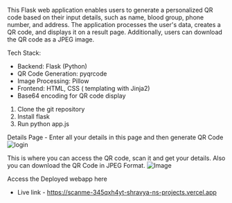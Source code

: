 This Flask web application enables users to generate a personalized QR code based on their input details, such as name, blood group, phone number, and address. The application processes the user's data, creates a QR code, and displays it on a result page. Additionally, users can download the QR code as a JPEG image.

Tech Stack:

- Backend: Flask (Python)
- QR Code Generation: pyqrcode
- Image Processing: Pillow
- Frontend: HTML, CSS ( templating with Jinja2)
- Base64 encoding for QR code display

1. Clone the git repository
2. Install flask
3. Run python app.js

Details Page - Enter all your details in this page and then generate QR Code
![login](https://github.com/user-attachments/assets/5bb6ffd9-1eca-44ba-8f01-ae74737cdfea)


This is where you can access the QR code, scan it and get your details. Also you can download the QR Code in JPEG Format.
![Image](https://github.com/user-attachments/assets/4a007a56-7c47-447e-8fbf-d16b0aaf12a9)


Access the Deployed webapp here 
- Live link - https://scanme-345qxh4yt-shravya-ns-projects.vercel.app
